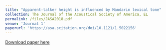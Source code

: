 ```yaml
---
title: "Apparent-talker height is influenced by Mandarin lexical tone"
collection: The Journal of the Acoustical Society of America, EL
permalink: /files/JASA2018.pdf
venue: 'Journal 1'
paperurl: 'https://asa.scitation.org/doi/10.1121/1.5022156'
---
```

[Download paper here](https://asa.scitation.org/doi/10.1121/1.5022156)
